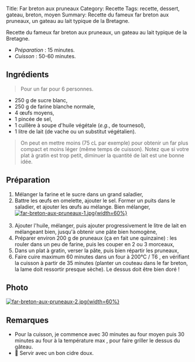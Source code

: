 Title: Far breton aux pruneaux
Category: Recette
Tags: recette, dessert, gateau, breton, moyen
Summary: Recette du fameux far breton aux pruneaux, un gateau au lait typique de la Bretagne.

Recette du fameux far breton aux pruneaux, un gateau au lait typique de la Bretagne.

- *Préparation* : 15 minutes.
- *Cuisson* : 50-60 minutes.

## Ingrédients
> Pour un far pour 6 personnes.

- 250 g de sucre blanc,
- 250 g de farine blanche normale,
- 4 œufs moyens,
- 1 pincée de sel,
- 1 cuillère à soupe d'huile végétale (*e.g.*, de tournesol),
- 1 litre de lait (de vache ou un substitut végétalien).

> On peut en mettre moins (75 cL par exemple) pour obtenir un far plus compact et moins léger (même temps de cuisson). Notez que si votre plat à gratin est trop petit, diminuer la quantité de lait est une bonne idée.

## Préparation
1. Mélanger la farine et le sucre dans un grand saladier,
2. Battre les œufs en omelette, ajouter le sel. Former un puits dans le saladier, et ajouter les œufs au mélange. Bien mélanger,
   [![far-breton-aux-pruneaux-1.jpg]({static}images/far-breton-aux-pruneaux-1.jpg){width=60%}]({static}images/far-breton-aux-pruneaux-1.jpg)
   <br><br>
3. Ajouter l'huile, mélanger, puis ajouter progressivement le litre de lait en mélangeant bien, jusqu'à obtenir une pâte bien homogène,
4. Préparer environ 200 g de pruneaux (ça en fait une quinzaine) : les rouler dans un peu de farine, puis les couper en 2 ou 3 morceaux,
5. Dans un plat à gratin, verser la pâte, puis bien répartir les pruneaux,
6. Faire cuire maximum 60 minutes dans un four à 200°C / T6 <i class="fa fa-thermometer-full" aria-hidden="true"></i>, en vérifiant la cuisson à partir de 35 minutes (planter un couteau dans le far breton, la lame doit ressortir presque sèche). Le dessus doit être bien doré !

## Photo
[![far-breton-aux-pruneaux-2.jpg]({static}images/far-breton-aux-pruneaux-2.jpg){width=60%}]({static}images/far-breton-aux-pruneaux-2.jpg)

## Remarques
- Pour la cuisson, je commence avec 30 minutes au four moyen <i class="fa fa-thermometer-half" aria-hidden="true"></i> puis 30 minutes au four à la température max <i class="fa fa-thermometer-full" aria-hidden="true"></i>, pour faire griller le dessus du gâteau.
- :wine_glass: Servir avec un bon cidre doux.

